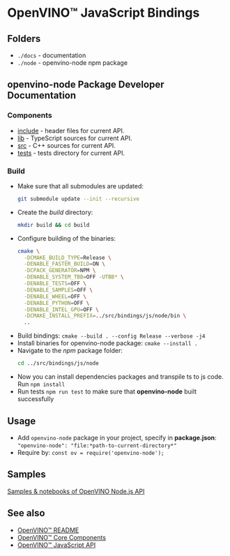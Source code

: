 # OpenVINO™ JavaScript Bindings

## Folders

- `./docs` - documentation
- `./node` - openvino-node npm package

## openvino-node Package Developer Documentation

### Components

- [include](../node/include/) - header files for current API.
- [lib](../node/lib/) - TypeScript sources for current API.
- [src](../node/src/) - C++ sources for current API.
- [tests](../node/tests/) - tests directory for current API.

### Build

- Make sure that all submodules are updated:
  ```bash
  git submodule update --init --recursive
  ```
- Create the *build* directory:
  ```bash
  mkdir build && cd build
  ```
- Configure building of the binaries:
  ```bash
  cmake \
    -DCMAKE_BUILD_TYPE=Release \
    -DENABLE_FASTER_BUILD=ON \
    -DCPACK_GENERATOR=NPM \
    -DENABLE_SYSTEM_TBB=OFF -UTBB* \
    -DENABLE_TESTS=OFF \
    -DENABLE_SAMPLES=OFF \
    -DENABLE_WHEEL=OFF \
    -DENABLE_PYTHON=OFF \
    -DENABLE_INTEL_GPU=OFF \
    -DCMAKE_INSTALL_PREFIX=../src/bindings/js/node/bin \
    ..
  ```
- Build bindings:
  `cmake --build . --config Release --verbose -j4`
- Install binaries for openvino-node package:
  `cmake --install .`
- Navigate to the *npm* package folder:
   ```bash
   cd ../src/bindings/js/node
   ```
- Now you can install dependencies packages and transpile ts to js code. Run `npm install`
- Run tests `npm run test` to make sure that **openvino-node** built successfully

## Usage

- Add `openvino-node` package in your project, specify in **package.json**: `"openvino-node": "file:*path-to-current-directory*"`
- Require by: `const ov = require('openvino-node');`

## Samples

[Samples & notebooks of OpenVINO Node.js API](../../../../samples/js/node/README.md)

## See also

* [OpenVINO™ README](../../../../README.md)
* [OpenVINO™ Core Components](../../../README.md)
* [OpenVINO™ JavaScript API](../README.md)
